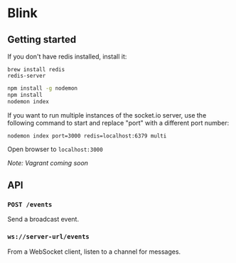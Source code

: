 # Blink

## Getting started

If you don't have redis installed, install it:
```
brew install redis
redis-server
```

```bash
npm install -g nodemon
npm install
nodemon index
```

If you want to run multiple instances of the socket.io server, use the following command to start and replace "port" with a different port number:
```
nodemon index port=3000 redis=localhost:6379 multi
```

Open browser to `localhost:3000`

_Note: Vagrant coming soon_

## API

### `POST /events`
Send a broadcast event.

### `ws://server-url/events`
From a WebSocket client, listen to a channel for messages.
